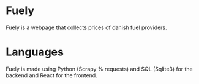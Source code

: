 # Fuely
Fuely is a webpage that collects prices of danish fuel providers. 

# Languages
Fuely is made using Python (Scrapy % requests) and SQL (Sqlite3) for the backend and React for the frontend.
